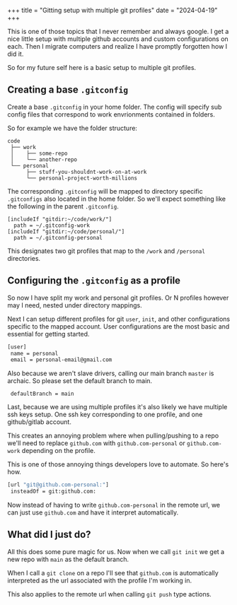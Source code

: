 +++
title = "Gitting setup with multiple git profiles"
date = "2024-04-19"
+++

This is one of those topics that I never remember and always google. I get a nice little setup with multiple github accounts and custom configurations on each. Then I migrate computers and realize I have promptly forgotten how I did it.

So for my future self here is a basic setup to multiple git profiles.

## Creating a base `.gitconfig`

Create a base `.gitconfig` in your home folder. The config will specify sub config files that correspond to work envrionments contained in folders.

So for example we have the folder structure:

```tree
code
 ├── work
 │    ├── some-repo
 │    └── another-repo
 └── personal
      ├── stuff-you-shouldnt-work-on-at-work
      └── personal-project-worth-millions
```

The corresponding `.gitconfig` will be mapped to directory specific `.gitconfigs` also located in the home folder. So we'll expect something like the following in the parent `.gitconfig`.

```commandline
[includeIf "gitdir:~/code/work/"]
  path = ~/.gitconfig-work
[includeIf "gitdir:~/code/personal/"]
  path = ~/.gitconfig-personal
```
This designates two git profiles that map to the `/work` and `/personal` directories.

## Configuring the `.gitconfig` as a profile

So now I have split my work and personal git profiles. Or N profiles however may I need, nested under directory mappings.

Next I can setup different profiles for git `user`, `init`, and other configurations specific to the mapped account. User configurations are the most basic and essential for getting started.

```bash
[user]
 name = personal
 email = personal-email@gmail.com
```

Also because we aren't slave drivers, calling our main branch `master` is archaic. So please set the default branch to main. 

```[init]
 defaultBranch = main
```

Last, because we are using multiple profiles it's also likely we have multiple ssh keys setup. One ssh key corresponding to one profile, and one github/gitlab account.

This creates an annoying problem where when pulling/pushing to a repo we'll need to replace `github.com` with `github.com-personal` or `github.com-work` depending on the profile.

This is one of those annoying things developers love to automate. So here's how.

```bash
[url "git@github.com-personal:"]
 insteadOf = git:github.com:
 ```
Now instead of having to write `github.com-personal` in the remote url, we can just use `github.com` and have it interpret automatically.

## What did I just do?
All this does some pure magic for us. Now when we call `git init` we get a new repo with `main` as the default branch.

When I call a `git clone` on a repo I'll see that `github.com` is automatically interpreted as the url associated with the profile I'm working in.

This also applies to the remote url when calling `git push` type actions.

